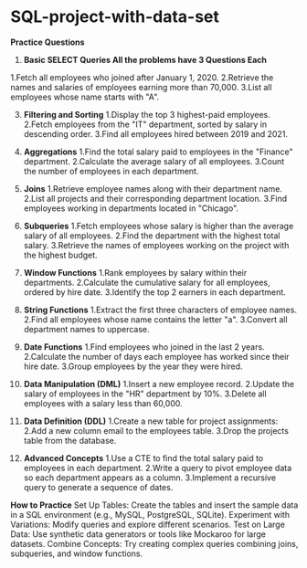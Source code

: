 # SQL-project-with-data-set

**Practice Questions** 

1. **Basic SELECT Queries All the problems have 3 Questions Each**
   
1.Fetch all employees who joined after January 1, 2020.
2.Retrieve the names and salaries of employees earning more than 70,000.
3.List all employees whose name starts with "A".

3. **Filtering and Sorting**
1.Display the top 3 highest-paid employees.
2.Fetch employees from the "IT" department, sorted by salary in descending order.
3.Find all employees hired between 2019 and 2021.

5. **Aggregations**
1.Find the total salary paid to employees in the "Finance" department.
2.Calculate the average salary of all employees.
3.Count the number of employees in each department.

7. **Joins**
1.Retrieve employee names along with their department name.
2.List all projects and their corresponding department location.
3.Find employees working in departments located in "Chicago".

9. **Subqueries**
1.Fetch employees whose salary is higher than the average salary of all employees.
2.Find the department with the highest total salary.
3.Retrieve the names of employees working on the project with the highest budget.

11. **Window Functions**
1.Rank employees by salary within their departments.
2.Calculate the cumulative salary for all employees, ordered by hire date.
3.Identify the top 2 earners in each department.

13. **String Functions**
1.Extract the first three characters of employee names.
2.Find all employees whose name contains the letter "a".
3.Convert all department names to uppercase.

15. **Date Functions**
1.Find employees who joined in the last 2 years.
2.Calculate the number of days each employee has worked since their hire date.
3.Group employees by the year they were hired.

17. **Data Manipulation (DML)**
1.Insert a new employee record.
2.Update the salary of employees in the "HR" department by 10%.
3.Delete all employees with a salary less than 60,000.

19. **Data Definition (DDL)**
1.Create a new table for project assignments:
2.Add a new column email to the employees table.
3.Drop the projects table from the database.

21. **Advanced Concepts**
1.Use a CTE to find the total salary paid to employees in each department.
2.Write a query to pivot employee data so each department appears as a column.
3.Implement a recursive query to generate a sequence of dates.

**How to Practice**
Set Up Tables: Create the tables and insert the sample data in a SQL environment (e.g., MySQL, PostgreSQL, SQLite).
Experiment with Variations: Modify queries and explore different scenarios.
Test on Large Data: Use synthetic data generators or tools like Mockaroo for large datasets.
Combine Concepts: Try creating complex queries combining joins, subqueries, and window functions.
